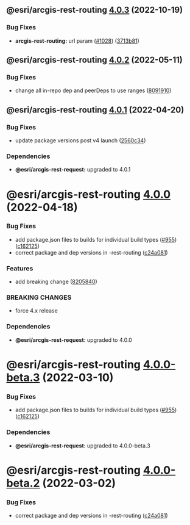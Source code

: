 ## @esri/arcgis-rest-routing [4.0.3](https://github.com/Esri/arcgis-rest-js/compare/@esri/arcgis-rest-routing@4.0.2...@esri/arcgis-rest-routing@4.0.3) (2022-10-19)


### Bug Fixes

* **arcgis-rest-routing:** url param ([#1028](https://github.com/Esri/arcgis-rest-js/issues/1028)) ([3713b81](https://github.com/Esri/arcgis-rest-js/commit/3713b814f24a14128ffa48aeae3932ffb4c83ee8))

## @esri/arcgis-rest-routing [4.0.2](https://github.com/Esri/arcgis-rest-js/compare/@esri/arcgis-rest-routing@4.0.1...@esri/arcgis-rest-routing@4.0.2) (2022-05-11)


### Bug Fixes

* change all in-repo dep and peerDeps to use ranges ([8091910](https://github.com/Esri/arcgis-rest-js/commit/809191013b56dd71c394db13e6657301fce9f30f))

## @esri/arcgis-rest-routing [4.0.1](https://github.com/Esri/arcgis-rest-js/compare/@esri/arcgis-rest-routing@4.0.0...@esri/arcgis-rest-routing@4.0.1) (2022-04-20)


### Bug Fixes

* update package versions post v4 launch ([2560c34](https://github.com/Esri/arcgis-rest-js/commit/2560c34b77e718ed2dd95411d1aabcf2a9d9cb57))





### Dependencies

* **@esri/arcgis-rest-request:** upgraded to 4.0.1

# @esri/arcgis-rest-routing [4.0.0](https://github.com/Esri/arcgis-rest-js/compare/@esri/arcgis-rest-routing@3.4.3...@esri/arcgis-rest-routing@4.0.0) (2022-04-18)


### Bug Fixes

* add package.json files to builds for individual build types ([#955](https://github.com/Esri/arcgis-rest-js/issues/955)) ([c162125](https://github.com/Esri/arcgis-rest-js/commit/c16212594f0b914425548be5d61d7435d54a2718))
* correct package and dep versions in -rest-routing ([c24a081](https://github.com/Esri/arcgis-rest-js/commit/c24a081791527223b15e4744d0c947315f6f2d23))


### Features

* add breaking change ([8205840](https://github.com/Esri/arcgis-rest-js/commit/8205840d81106173fdb1fe3750822e1754611c3b))


### BREAKING CHANGES

* force 4.x release





### Dependencies

* **@esri/arcgis-rest-request:** upgraded to 4.0.0

# @esri/arcgis-rest-routing [4.0.0-beta.3](https://github.com/Esri/arcgis-rest-js/compare/@esri/arcgis-rest-routing@4.0.0-beta.2...@esri/arcgis-rest-routing@4.0.0-beta.3) (2022-03-10)


### Bug Fixes

* add package.json files to builds for individual build types ([#955](https://github.com/Esri/arcgis-rest-js/issues/955)) ([c162125](https://github.com/Esri/arcgis-rest-js/commit/c16212594f0b914425548be5d61d7435d54a2718))





### Dependencies

* **@esri/arcgis-rest-request:** upgraded to 4.0.0-beta.3

# @esri/arcgis-rest-routing [4.0.0-beta.2](https://github.com/Esri/arcgis-rest-js/compare/@esri/arcgis-rest-routing@4.0.0-beta.1...@esri/arcgis-rest-routing@4.0.0-beta.2) (2022-03-02)


### Bug Fixes

* correct package and dep versions in -rest-routing ([c24a081](https://github.com/Esri/arcgis-rest-js/commit/c24a081791527223b15e4744d0c947315f6f2d23))
